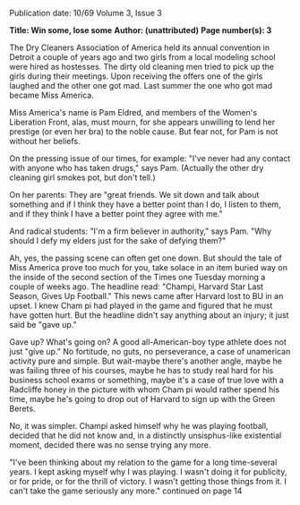 Publication date: 10/69
Volume 3, Issue 3

**Title: Win some, lose some**
**Author: (unattributed)**
**Page number(s): 3**

The Dry Cleaners Association of America held its annual convention in Detroit a couple of years ago and two girls from a local modeling school were hired as hostesses. The dirty old cleaning men tried to pick up the girls during their meetings. Upon receiving the offers one of the girls laughed and the other one got mad. Last summer the one who got mad became Miss America. 

Miss America's name is Pam Eldred, and members of the Women's Liberation Front, alas, must mourn, for she appears unwilling to lend her prestige (or even her bra) to the noble cause. But fear not, for Pam is not without her beliefs. 

On the pressing issue of our times, for example: "I've never had any contact with anyone who has taken drugs," says Pam. (Actually the other dry cleaning girl smokes pot, but don't tell.) 

On her parents: They are "great friends. We sit down and talk about something and if I think they have a better point than I do, I listen to them, and if they think I have a better point they agree with me." 

And radical students: "I'm a firm believer in authority," says Pam. "Why should I defy my elders just for the sake of defying them?" 

Ah, yes, the passing scene can often get one down. But should the tale of Miss America prove too much for you, take solace in an item buried way on the inside of the second section of the Times one Tuesday morning a couple of weeks ago. The headline read: "Champi, Harvard Star Last Season, Gives Up Football." This news came after Harvard lost to BU in an upset. I knew Cham pi had played in the game and figured that he must have gotten hurt. But the headline didn't say anything about an injury; it just said be "gave up." 

Gave up? What's going on? A good all-American-boy type athlete does not just "give up." No fortitude, no guts, no perseverance, a case of unamerican activity pure and simple. But wait-maybe there's another angle, maybe he was failing three of his courses, maybe he has to study real hard for his business school exams or something, maybe it's a case of true love with a Radcliffe honey in the picture with whom Cham pi would rather spend his time, maybe he's going to drop out of Harvard to sign up with the Green Berets. 

No, it was simpler. Champi asked himself why he was playing football, decided that he did not know and, in a distinctly unsisphus-like existential moment, decided there was no sense trying any more. 

"I've been thinking about my relation to the game for a long time-several years. I kept asking myself why I was playing. I wasn't doing it for publicity, or for pride, or for the thrill of victory. I wasn't getting those things from it. I can't take the game seriously any more." 
continued on page 14